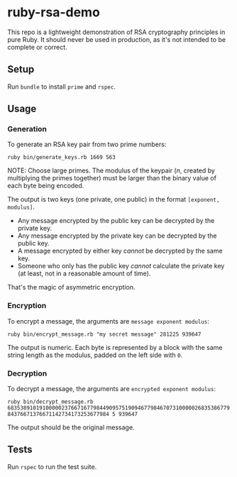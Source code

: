 # ruby-rsa-demo

This repo is a lightweight demonstration of RSA cryptography principles in pure Ruby. It should never be used in production, as it's not intended to be complete or correct.

## Setup

Run `bundle` to install `prime` and `rspec`.

## Usage

### Generation

To generate an RSA key pair from two prime numbers:

`ruby bin/generate_keys.rb 1669 563`

NOTE: Choose large primes. The modulus of the keypair (*n*, created by multiplying the primes together) must be larger 
than the binary value of each byte being encoded.

The output is two keys (one private, one public) in the format `[exponent, modulus]`.

- Any message encrypted by the public key can be decrypted by the private key.
- Any message encrypted by the private key can be decrypted by the public key.
- A message encrypted by either key _cannot_ be decrypted by the same key.
- Someone who only has the public key _cannot_ calculate the private key (at least, not in a reasonable amount of time).

That's the magic of asymmetric encryption.

### Encryption

To encrypt a message, the arguments are `message exponent modulus`:

`ruby bin/encrypt_message.rb "my secret message" 281225 939647`

The output is numeric. Each byte is represented by a block with the same string length as the modulus, padded on the left side with `0`.

### Decryption

To decrypt a message, the arguments are `encrypted exponent modulus`:

`ruby bin/decrypt_message.rb 683538910191000002376671677984490957519094677984670731000002683538677984376671376671142734173253677984 5 939647`

The output should be the original message.

## Tests

Run `rspec` to run the test suite.